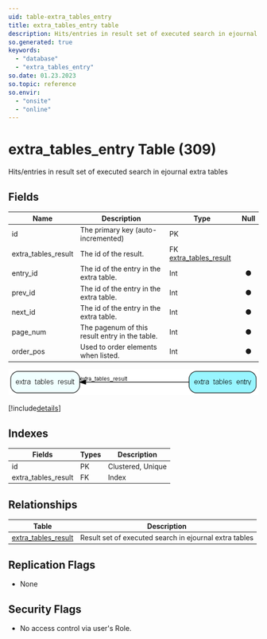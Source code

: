 ```yaml
---
uid: table-extra_tables_entry
title: extra_tables_entry table
description: Hits/entries in result set of executed search in ejournal extra tables
so.generated: true
keywords:
  - "database"
  - "extra_tables_entry"
so.date: 01.23.2023
so.topic: reference
so.envir:
  - "onsite"
  - "online"
---
```


# extra\_tables\_entry Table (309)

Hits/entries in result set of executed search in ejournal extra tables

## Fields

| Name | Description | Type | Null |
|------|-------------|------|:----:|
|id|The primary key (auto-incremented)|PK| |
|extra\_tables\_result|The id of the result.|FK [extra_tables_result](extra-tables-result.md)| |
|entry\_id|The id of the entry in the extra table.|Int|&#x25CF;|
|prev\_id|The id of the entry in the extra table.|Int|&#x25CF;|
|next\_id|The id of the entry in the extra table.|Int|&#x25CF;|
|page\_num|The pagenum of this result entry in the table.|Int|&#x25CF;|
|order\_pos|Used to order elements when listed.|Int|&#x25CF;|


![extra_tables_entry table relationship diagram](./media/extra_tables_entry.png)

[!include[details](./includes/extra-tables-entry.md)]

## Indexes

| Fields | Types | Description |
|--------|-------|-------------|
|id |PK |Clustered, Unique |
|extra\_tables\_result |FK |Index |

## Relationships

| Table|  Description |
|------|-------------|
|[extra\_tables\_result](extra-tables-result.md)  |Result set of executed search in ejournal extra tables |


## Replication Flags

* None

## Security Flags

* No access control via user's Role.

